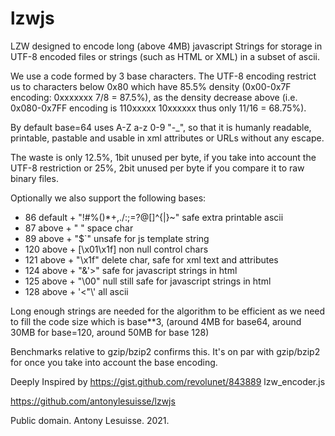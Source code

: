 
# lzwjs

LZW designed to encode long (above 4MB) javascript Strings for storage in
UTF-8 encoded files or strings (such as HTML or XML) in a subset of ascii.

We use a code formed by 3 base characters. The UTF-8 encoding restrict us to
characters below 0x80 which have 85.5% density (0x00-0x7F encoding: 0xxxxxxx
7/8 = 87.5%), as the density decrease above (i.e. 0x080-0x7FF encoding is
110xxxxx 10xxxxxx thus only 11/16 = 68.75%).

By default base=64 uses A-Z a-z 0-9 "-_", so that it is humanly
readable, printable, pastable and usable in xml attributes or URLs without
any escape.

The waste is only 12.5%, 1bit unused per byte, if you take into account the
UTF-8 restriction or 25%, 2bit unused per byte if you compare it to raw
binary files.

Optionally we also support the following bases:

- 86  default + "!#%()*+,./:;=?@[]^{|}~" safe extra printable ascii
- 87  above + " " space char
- 89  above + "$`" unsafe for js template string
- 120 above + [\x01\x1f] non null control chars
- 121 above + "\x1f" delete char, safe for xml text and attributes
- 124 above + "&'>" safe for javascript strings in html
- 125 above + "\00" null still safe for javascript strings in html
- 128 above + '<"\\' all ascii

Long enough strings are needed for the algorithm to be efficient as we need
to fill the code size which is base**3, (around 4MB for base64, around 30MB
for base=120, around 50MB for base 128)

Benchmarks relative to gzip/bzip2 confirms this. It's on par with gzip/bzip2
for once you take into account the base encoding.

Deeply Inspired by https://gist.github.com/revolunet/843889 lzw_encoder.js

https://github.com/antonylesuisse/lzwjs

Public domain. Antony Lesuisse. 2021.
